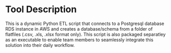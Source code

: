 # Tool Description

This is a dynamic Python ETL script that connects to a Postgresql database RDS instance in AWS and creates a database/schema from a folder of flatfiles (.csv, .xls, .xlsx format only). This script is also packaged separatley as an executable to enable team members to seamlessly integrate this solution into their daily workflow. 
